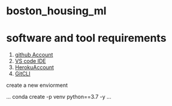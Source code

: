 # boston_housing_ml

# software and tool requirements
1. [github Account](http://github.com)
2. [VS code IDE](http://code.visualstudio.com/)
3. [HerokuAccount](https://heroku.com)
4. [GitCLI](https://git-scm.com/book/en/v2/Getting-Started-Installing-Git)

create a new enviorment

...
conda create -p venv python==3.7 -y
...